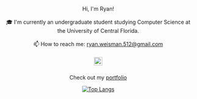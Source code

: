 <p align="center">
  Hi, I'm Ryan!
  <br>
  <br>
  🎓 I'm currently an undergraduate student studying Computer Science at the University of Central Florida.
  <br>
  <br>
  📫 How to reach me: <a href="mailto: ryan.weisman.512@gmail.com">ryan.weisman.512@gmail.com</a>
  <h5 align="center">
  <a href="https://www.linkedin.com/in/ryanweisman/" title="LinkedIn Profile"><img width="22" src='https://cdn.jsdelivr.net/gh/devicons/devicon/icons/linkedin/linkedin-original.svg'></a>
</h5>
</p>

<p align="center">Check out my <a href="https://ryan-w31.github.io/Ryan-W31">portfolio</a></p>

<p align="center">
  <a href="https://github.com/anuraghazra/github-readme-stats">
    <img src="https://github-readme-stats.vercel.app/api/top-langs/?username=Ryan-W31&layout=donut&langs_count=7&title_color=087099&text_color=087099&bg_color=27272a&hide=scss,css,php,dart" alt="Top Langs">
  </a>
</p>
